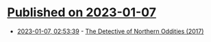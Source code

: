 # [Published on 2023-01-07](index.md)

* [2023-01-07, 02:53:39](https://news.ycombinator.com/item?id=34284632) - [The Detective of Northern Oddities (2017)](https://www.outsideonline.com/outdoor-adventure/environment/detective-northern-oddities/)
